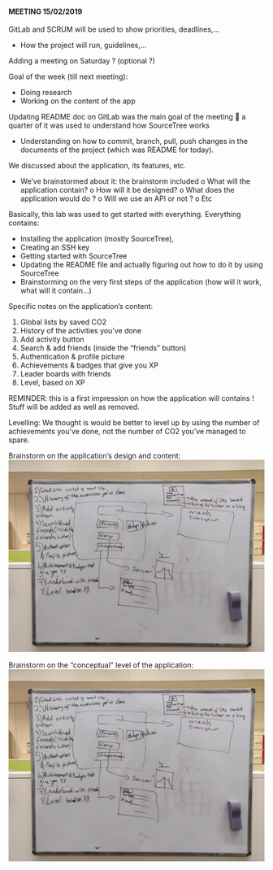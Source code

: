 #### MEETING 15/02/2019
GitLab and SCRUM will be used to show priorities, deadlines,…
-	How the project will run, guidelines,…

Adding a meeting on Saturday ? (optional ?)

Goal of the week (till next meeting):
-	Doing research
-	Working on the content of the app

Updating README doc on GitLab was the main goal of the meeting  a quarter of it was used to understand how SourceTree works
-	Understanding on how to commit, branch, pull, push changes in the documents of the project (which was README for today).

We discussed about the application, its features, etc.
-	We’ve brainstormed about it: the brainstorm included
o	What will the application contain?
o	How will it be designed?
o	What does the application would do ?
o	Will we use an API or not ?
o	Etc

Basically, this lab was used to get started with everything. Everything contains:
-	Installing the application (mostly SourceTree),
-	Creating an SSH key
-	Getting started with SourceTree
-	Updating the README file and actually figuring out how to do it by using SourceTree
-	Brainstorming on the very first steps of the application (how will it work, what will it contain…)


Specific notes on the application’s content:
1.	Global lists by saved CO2
2.	History of the activities you’ve done
3.	Add activity button
4.	Search & add friends (inside the “friends” button)
5.	Authentication & profile picture
6.	Achievements & badges that give you XP
7.	Leader boards with friends
8.	Level, based on XP

REMINDER: this is a first impression on how the application will contains ! Stuff will be added as well as removed.

Levelling:
We thought is would be better to level up by using the number of achievements you’ve done, not the number of CO2 you’ve managed to spare.

Brainstorm on the application’s design and content:
<img src="/images/Brainstorm's photos/app-design-content.jpg">

Brainstorm on the “conceptual” level of the application:
<img src="\images\Brainstorm's photos/conceptual-level-app.jpg">
